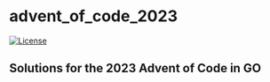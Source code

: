 # advent_of_code_2023
[![License](https://img.shields.io/badge/license-MIT-brightgreen)](./LICENSE)

Solutions for the 2023 Advent of Code in GO
---
